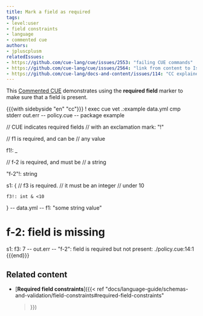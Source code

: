 ```yaml
---
title: Mark a field as required
tags:
- level:user
- field constraints
- language
- commented cue
authors:
- jpluscplusm
relatedIssues:
- https://github.com/cue-lang/cue/issues/2553: "failing CUE commands"
- https://github.com/cue-lang/cue/issues/2564: "link from content to Issue"
- https://github.com/cue-lang/docs-and-content/issues/114: "CC explainer"
---
```


This [Commented CUE](FIXME:CC-explainer) demonstrates using the **required
field** marker to make sure that a field is present.

{{{with sidebyside "en" "cc"}}}
! exec cue vet .:example data.yml
cmp stderr out.err
-- policy.cue --
package example

// CUE indicates required fields
// with an exclamation mark: "!"

// f1 is required, and can be
// any value

f1!: _

// f-2 is required, and must be
// a string

"f-2"!: string

s1: {
	// f3 is required.
	// it must be an integer
	// under 10

	f3!: int & <10
}
-- data.yml --
f1: "some string value"
# f-2: field is missing
s1:
  f3: 7
-- out.err --
"f-2": field is required but not present:
    ./policy.cue:14:1
{{{end}}}

## Related content

- [**Required field constraints**]({{< ref
    "docs/language-guide/schemas-and-validation/field-constraints#required-field-constraints"
  >}})
